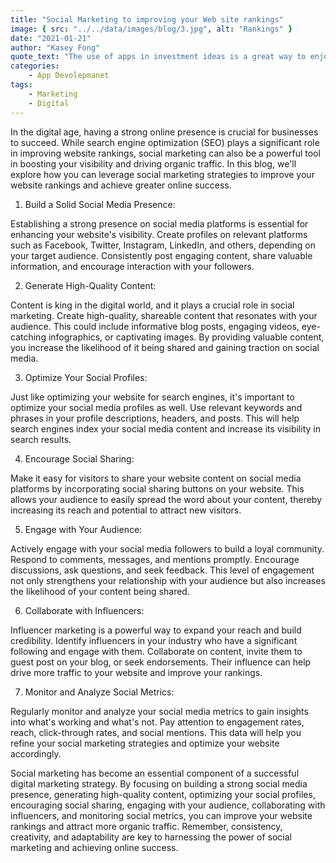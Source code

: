 ```yaml
---
title: "Social Marketing to improving your Web site rankings"
image: { src: "../../data/images/blog/3.jpg", alt: "Rankings" }
date: "2021-01-21"
author: "Kasey Fong"
quote_text: "The use of apps in investment ideas is a great way to enjoy the convenience."
categories:
    - App Devolepmanet
tags:
    - Marketing
    - Digital
---
```


In the digital age, having a strong online presence is crucial for businesses to succeed. While search engine optimization (SEO) plays a significant role in improving website rankings, social marketing can also be a powerful tool in boosting your visibility and driving organic traffic. In this blog, we'll explore how you can leverage social marketing strategies to improve your website rankings and achieve greater online success.

1. Build a Solid Social Media Presence:

Establishing a strong presence on social media platforms is essential for enhancing your website's visibility. Create profiles on relevant platforms such as Facebook, Twitter, Instagram, LinkedIn, and others, depending on your target audience. Consistently post engaging content, share valuable information, and encourage interaction with your followers.

2. Generate High-Quality Content:

Content is king in the digital world, and it plays a crucial role in social marketing. Create high-quality, shareable content that resonates with your audience. This could include informative blog posts, engaging videos, eye-catching infographics, or captivating images. By providing valuable content, you increase the likelihood of it being shared and gaining traction on social media.

3. Optimize Your Social Profiles:

Just like optimizing your website for search engines, it's important to optimize your social media profiles as well. Use relevant keywords and phrases in your profile descriptions, headers, and posts. This will help search engines index your social media content and increase its visibility in search results.

4. Encourage Social Sharing:

Make it easy for visitors to share your website content on social media platforms by incorporating social sharing buttons on your website. This allows your audience to easily spread the word about your content, thereby increasing its reach and potential to attract new visitors.

5. Engage with Your Audience:

Actively engage with your social media followers to build a loyal community. Respond to comments, messages, and mentions promptly. Encourage discussions, ask questions, and seek feedback. This level of engagement not only strengthens your relationship with your audience but also increases the likelihood of your content being shared.

6. Collaborate with Influencers:

Influencer marketing is a powerful way to expand your reach and build credibility. Identify influencers in your industry who have a significant following and engage with them. Collaborate on content, invite them to guest post on your blog, or seek endorsements. Their influence can help drive more traffic to your website and improve your rankings.

7. Monitor and Analyze Social Metrics:

Regularly monitor and analyze your social media metrics to gain insights into what's working and what's not. Pay attention to engagement rates, reach, click-through rates, and social mentions. This data will help you refine your social marketing strategies and optimize your website accordingly.

Social marketing has become an essential component of a successful digital marketing strategy. By focusing on building a strong social media presence, generating high-quality content, optimizing your social profiles, encouraging social sharing, engaging with your audience, collaborating with influencers, and monitoring social metrics, you can improve your website rankings and attract more organic traffic. Remember, consistency, creativity, and adaptability are key to harnessing the power of social marketing and achieving online success.
